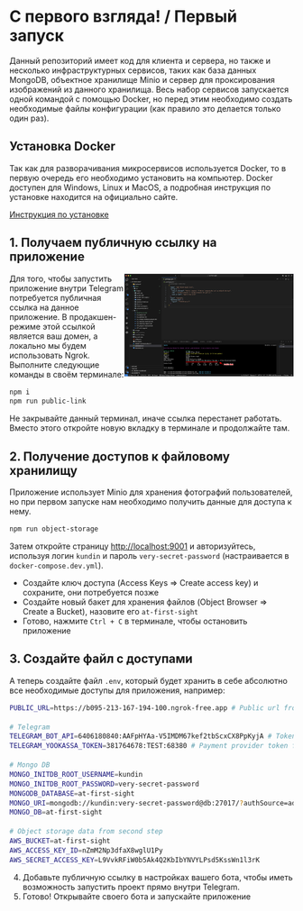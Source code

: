 # С первого взгляда! / Первый запуск

Данный репозиторий имеет код для клиента и сервера, но также и несколько инфраструктурных сервисов, таких как база данных MongoDB, объектное хранилище Minio и сервер для проксирования изображений из данного хранилища. Весь набор сервисов запускается одной командой с помощью Docker, но перед этим необходимо создать необходимые файлы конфигурации (как правило это делается только один раз).

## Установка Docker

Так как для разворачивания микросервисов используется Docker, то в первую очередь его необходимо установить на компьютер. Docker доступен для Windows, Linux и MacOS, а подробная инструкция по установке находится на официально сайте.

[Инструкция по установке](https://docs.docker.com/engine/install/)

## 1. Получаем публичную ссылку на приложение

<img align="right" width="300" height="182" src="../images/first-run/public-link.png">

Для того, чтобы запустить приложение внутри Telegram потребуется публичная ссылка на данное приложение. В продакшен-режиме этой ссылкой является ваш домен, а локально мы будем использовать Ngrok. Выполните следующие команды в своём терминале:

```bash
npm i
npm run public-link
```

Не закрывайте данный терминал, иначе ссылка перестанет работать. Вместо этого откройте новую вкладку в терминале и продолжайте там.

## 2. Получение доступов к файловому хранилищу

Приложение использует Minio для хранения фотографий пользователей, но при первом запуске нам необходимо получить данные для доступа к нему.

```bash
npm run object-storage
```

Затем откройте страницу [http://localhost:9001](http://localhost:9001) и авторизуйтесь, используя логин `kundin` и пароль `very-secret-password` (настраивается в `docker-compose.dev.yml`).

- Создайте ключ доступа (Access Keys => Create access key) и сохраните, они потребуется позже
- Создайте новый бакет для хранения файлов (Object Browser => Create a Bucket), назовите его `at-first-sight`
- Готово, нажмите `Ctrl + C` в терминале, чтобы остановить приложение

## 3. Создайте файл с доступами

А теперь создайте файл `.env`, который будет хранить в себе абсолютно все необходимые доступы для приложения, например:

```bash
PUBLIC_URL=https://b095-213-167-194-100.ngrok-free.app # Public url from first step

# Telegram
TELEGRAM_BOT_API=6406180840:AAFpHYAa-V5IMDM67kef2tbScxCX8PpKyjA # Token for your bot from @BotFather
TELEGRAM_YOOKASSA_TOKEN=381764678:TEST:68380 # Payment provider token from @BotFather

# Mongo DB
MONGO_INITDB_ROOT_USERNAME=kundin
MONGO_INITDB_ROOT_PASSWORD=very-secret-password
MONGODB_DATABASE=at-first-sight
MONGO_URI=mongodb://kundin:very-secret-password@db:27017/?authSource=admin&readPreference=primary&ssl=false&directConnection=true
MONGO_DB=at-first-sight

# Object storage data from second step
AWS_BUCKET=at-first-sight
AWS_ACCESS_KEY_ID=nZmM2Np3dfaX8wglU1Py
AWS_SECRET_ACCESS_KEY=L9VvkRFiW0b5Ak4Q2KbIbYNVYLPsd5KssWn1l3rK
```

4. Добавьте публичную ссылку в настройках вашего бота, чтобы иметь возможность запустить проект прямо внутри Telegram.
5. Готово! Открывайте своего бота и запускайте приложение
